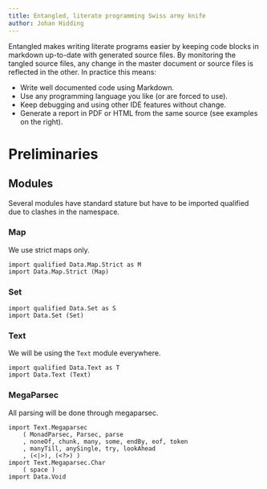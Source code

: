 ```yaml
---
title: Entangled, literate programming Swiss army knife
author: Johan Hidding
---
```


Entangled makes writing literate programs easier by keeping code blocks in markdown up-to-date with generated source files. By monitoring the tangled source files, any change in the master document or source files is reflected in the other. In practice this means:

* Write well documented code using Markdown.
* Use any programming language you like (or are forced to use).
* Keep debugging and using other IDE features without change.
* Generate a report in PDF or HTML from the same source (see examples on the right).

# Preliminaries

## Modules

Several modules have standard stature but have to be imported qualified due to clashes in the namespace.

### Map

We use strict maps only.

``` {.haskell #import-map}
import qualified Data.Map.Strict as M
import Data.Map.Strict (Map)
```

### Set

``` {.haskell #import-set}
import qualified Data.Set as S
import Data.Set (Set)
```

### Text

We will be using the `Text` module everywhere.

``` {.haskell #import-text}
import qualified Data.Text as T
import Data.Text (Text)
```

### MegaParsec

All parsing will be done through megaparsec.

``` {.haskell #import-megaparsec}
import Text.Megaparsec
    ( MonadParsec, Parsec, parse
    , noneOf, chunk, many, some, endBy, eof, token
    , manyTill, anySingle, try, lookAhead
    , (<|>), (<?>) )
import Text.Megaparsec.Char
    ( space )
import Data.Void
```
